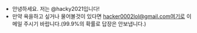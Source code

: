 - 안녕하세요. 저는 @hacky2021입니다!
- 만약 욕을하고 싶거나 물어볼것이 있다면 hacker0002lol@gmail.com여기로 이메일 주시기 바랍니다.(99.9%의 확률로 답장은 안보냅니다.)

<!---
hacky2021/hacky2021 is a ✨ special ✨ repository because its `README.md` (this file) appears on your GitHub profile.
You can click the Preview link to take a look at your changes.
--->
